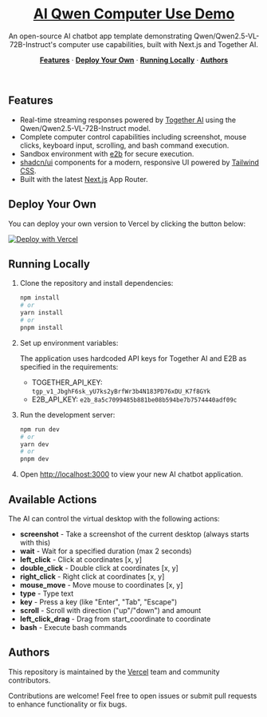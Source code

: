 <a href="https://github.com/openapiv1/aisdkqwenvl">
  <h1 align="center">AI Qwen Computer Use Demo</h1>
</a>

<p align="center">
  An open-source AI chatbot app template demonstrating Qwen/Qwen2.5-VL-72B-Instruct's computer use capabilities, built with Next.js and Together AI.
</p>

<p align="center">
  <a href="#features"><strong>Features</strong></a> ·
  <a href="#deploy-your-own"><strong>Deploy Your Own</strong></a> ·
  <a href="#running-locally"><strong>Running Locally</strong></a> ·
  <a href="#authors"><strong>Authors</strong></a>
</p>
<br/>

## Features

- Real-time streaming responses powered by [Together AI](https://www.together.ai) using the Qwen/Qwen2.5-VL-72B-Instruct model.
- Complete computer control capabilities including screenshot, mouse clicks, keyboard input, scrolling, and bash command execution.
- Sandbox environment with [e2b](https://e2b.dev) for secure execution.
- [shadcn/ui](https://ui.shadcn.com/) components for a modern, responsive UI powered by [Tailwind CSS](https://tailwindcss.com).
- Built with the latest [Next.js](https://nextjs.org) App Router.

## Deploy Your Own

You can deploy your own version to Vercel by clicking the button below:

[![Deploy with Vercel](https://vercel.com/button)](https://vercel.com/new/clone?project-name=AI+Qwen+Computer+Use+Demo&repository-name=ai-qwen-computer-use&repository-url=https%3A%2F%2Fgithub.com%2Fopenapiv1%2Faisdkqwenvl&demo-title=AI+Qwen+Computer+Use+Demo&demo-url=&demo-description=A+chatbot+application+built+with+Next.js+demonstrating+Qwen2.5-VL-72B-Instruct%27s+computer+use+capabilities&env=TOGETHER_API_KEY,E2B_API_KEY)

## Running Locally

1. Clone the repository and install dependencies:

   ```bash
   npm install
   # or
   yarn install
   # or
   pnpm install
   ```

2. Set up environment variables:

   The application uses hardcoded API keys for Together AI and E2B as specified in the requirements:
   - TOGETHER_API_KEY: `tgp_v1_JbghF6sk_yU7ks2yBrfWr3b4N183PD76xDU_K7f8GYk`
   - E2B_API_KEY: `e2b_8a5c7099485b881be08b594be7b7574440adf09c`

3. Run the development server:

   ```bash
   npm run dev
   # or
   yarn dev
   # or
   pnpm dev
   ```

4. Open [http://localhost:3000](http://localhost:3000) to view your new AI chatbot application.

## Available Actions

The AI can control the virtual desktop with the following actions:

- **screenshot** - Take a screenshot of the current desktop (always starts with this)
- **wait** - Wait for a specified duration (max 2 seconds)
- **left_click** - Click at coordinates [x, y]
- **double_click** - Double click at coordinates [x, y]
- **right_click** - Right click at coordinates [x, y]
- **mouse_move** - Move mouse to coordinates [x, y]
- **type** - Type text
- **key** - Press a key (like "Enter", "Tab", "Escape")
- **scroll** - Scroll with direction ("up"/"down") and amount
- **left_click_drag** - Drag from start_coordinate to coordinate
- **bash** - Execute bash commands

## Authors

This repository is maintained by the [Vercel](https://vercel.com) team and community contributors.

Contributions are welcome! Feel free to open issues or submit pull requests to enhance functionality or fix bugs.
